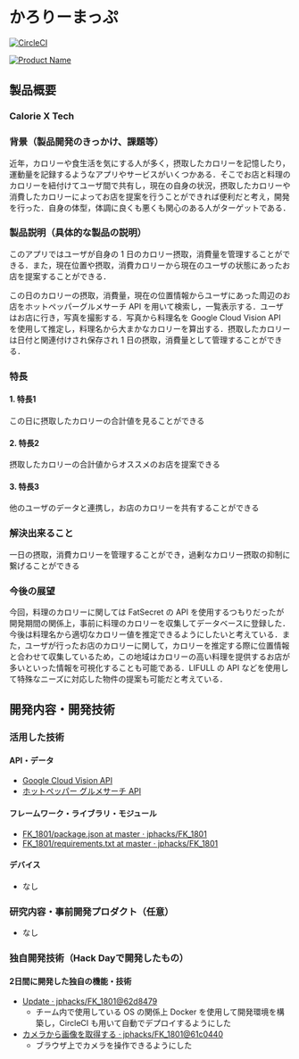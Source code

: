 # かろりーまっぷ

[![CircleCI](https://circleci.com/gh/calmery/elm-template.svg?style=svg)](https://circleci.com/gh/calmery/elm-template)

[![Product Name](image.png)](https://www.youtube.com/watch?v=G5rULR53uMk)

## 製品概要
### Calorie X Tech

### 背景（製品開発のきっかけ、課題等）

近年，カロリーや食生活を気にする人が多く，摂取したカロリーを記憶したり，運動量を記録するようなアプリやサービスがいくつかある．そこでお店と料理のカロリーを紐付けてユーザ間で共有し，現在の自身の状況，摂取したカロリーや消費したカロリーによってお店を提案を行うことができれば便利だと考え，開発を行った．自身の体型，体調に良くも悪くも関心のある人がターゲットである．

### 製品説明（具体的な製品の説明）

このアプリではユーザが自身の 1 日のカロリー摂取，消費量を管理することができる．また，現在位置や摂取，消費カロリーから現在のユーザの状態にあったお店を提案することができる．

この日のカロリーの摂取，消費量，現在の位置情報からユーザにあった周辺のお店をホットペッパーグルメサーチ API を用いて検索し，一覧表示する．ユーザはお店に行き，写真を撮影する．写真から料理名を Google Cloud Vision API を使用して推定し，料理名から大まかなカロリーを算出する．摂取したカロリーは日付と関連付けされ保存され 1 日の摂取，消費量として管理することができる．

### 特長

#### 1. 特長1

この日に摂取したカロリーの合計値を見ることができる

#### 2. 特長2

摂取したカロリーの合計値からオススメのお店を提案できる

#### 3. 特長3

他のユーザのデータと連携し，お店のカロリーを共有することができる

### 解決出来ること

一日の摂取，消費カロリーを管理することができ，過剰なカロリー摂取の抑制に繋げることができる

### 今後の展望

今回，料理のカロリーに関しては FatSecret の API を使用するつもりだったが開発期間の関係上，事前に料理のカロリーを収集してデータベースに登録した．今後は料理名から適切なカロリー値を推定できるようにしたいと考えている．また，ユーザが行ったお店のカロリーに関して，カロリーを推定する際に位置情報と合わせて収集しているため，この地域はカロリーの高い料理を提供するお店が多いといった情報を可視化することも可能である．LIFULL の API などを使用して特殊なニーズに対応した物件の提案も可能だと考えている．

## 開発内容・開発技術
### 活用した技術
#### API・データ

- [Google Cloud Vision API](https://cloud.google.com/vision/)
- [ホットペッパー グルメサーチ API](https://webservice.recruit.co.jp/hotpepper/reference.html)

#### フレームワーク・ライブラリ・モジュール

- [FK_1801/package.json at master · jphacks/FK_1801](https://github.com/jphacks/FK_1801/blob/master/frontend/package.json#L14-L47)
- [FK_1801/requirements.txt at master · jphacks/FK_1801](https://github.com/jphacks/FK_1801/blob/master/backend/requirements.txt)

#### デバイス

- なし

### 研究内容・事前開発プロダクト（任意）

- なし

### 独自開発技術（Hack Dayで開発したもの）
#### 2日間に開発した独自の機能・技術

- [Update · jphacks/FK_1801@62d8479](https://github.com/jphacks/FK_1801/commit/62d847926c4e59bb91565932074913622197491d)
  - チーム内で使用している OS の関係上 Docker を使用して開発環境を構築し，CircleCI も用いて自動でデプロイするようにした
- [カメラから画像を取得する · jphacks/FK_1801@61c0440](https://github.com/jphacks/FK_1801/commit/61c0440cc4ef565f54fb629da4fb044d33a85d97)
  - ブラウザ上でカメラを操作できるようにした
